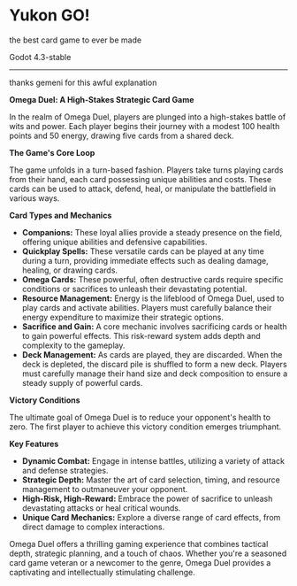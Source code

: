 # Yukon GO!
 
the best card game to ever be made


Godot 4.3-stable

--- 
thanks gemeni for this awful explanation

**Omega Duel: A High-Stakes Strategic Card Game**

In the realm of Omega Duel, players are plunged into a high-stakes battle of wits and power. Each player begins their journey with a modest 100 health points and 50 energy, drawing five cards from a shared deck.

**The Game's Core Loop**

The game unfolds in a turn-based fashion. Players take turns playing cards from their hand, each card possessing unique abilities and costs. These cards can be used to attack, defend, heal, or manipulate the battlefield in various ways.

**Card Types and Mechanics**

* **Companions:** These loyal allies provide a steady presence on the field, offering unique abilities and defensive capabilities.
* **Quickplay Spells:** These versatile cards can be played at any time during a turn, providing immediate effects such as dealing damage, healing, or drawing cards.
* **Omega Cards:** These powerful, often destructive cards require specific conditions or sacrifices to unleash their devastating potential.
* **Resource Management:** Energy is the lifeblood of Omega Duel, used to play cards and activate abilities. Players must carefully balance their energy expenditure to maximize their strategic options.
* **Sacrifice and Gain:** A core mechanic involves sacrificing cards or health to gain powerful effects. This risk-reward system adds depth and complexity to the gameplay.
* **Deck Management:** As cards are played, they are discarded. When the deck is depleted, the discard pile is shuffled to form a new deck. Players must carefully manage their hand size and deck composition to ensure a steady supply of powerful cards.

**Victory Conditions**

The ultimate goal of Omega Duel is to reduce your opponent's health to zero. The first player to achieve this victory condition emerges triumphant.

**Key Features**

* **Dynamic Combat:** Engage in intense battles, utilizing a variety of attack and defense strategies.
* **Strategic Depth:** Master the art of card selection, timing, and resource management to outmaneuver your opponent.
* **High-Risk, High-Reward:** Embrace the power of sacrifice to unleash devastating attacks or heal critical wounds.
* **Unique Card Mechanics:** Explore a diverse range of card effects, from direct damage to complex interactions.

Omega Duel offers a thrilling gaming experience that combines tactical depth, strategic planning, and a touch of chaos. Whether you're a seasoned card game veteran or a newcomer to the genre, Omega Duel provides a captivating and intellectually stimulating challenge.
